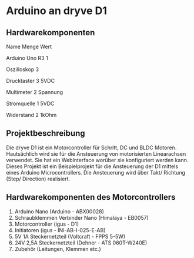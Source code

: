 # Arduino an dryve D1

## Hardwarekomponenten

Name	          Menge	  Wert

Arduino Uno R3	1	

Oszilloskop 	  3

Drucktaster	    3	     5VDC

Multimeter	    2	    Spannung

Stromquelle	    1	    5VDC

Widerstand	    2	    1kOhm

## Projektbeschreibung

Die dryve D1 ist ein Motorcontroller für Schritt, DC und BLDC Motoren. Hautsächlich wird sie für die Ansteuerung von motorisierten Linearachsen verwendet. Sie hat ein WebInterface worüber sie konfiguriert werden kann. Dieses Projekt ist ein Beispielprojekt für die Ansteuerung der D1 mittels eines Arduino Microcontrollers. Die Ansteuerung wird über Takt/ Richtung (Step/ Direction) realisiert.
## Hardwarekomponenten des Motorcontrollers
1. Arduino Nano (Arduino - ABX00028)
2. Schraubklemmen Verbinder Nano (Himalaya - EB0057)
3. Motorcontroller (igus - D1)
4. Initiatoren (igus - INI-AB-I-025-E-AB)
6. 5V 1A Steckernetzteil (Voltcraft - FPPS 5-5W)
7. 24V 2,5A Steckernetzteil (Dehner - ATS 060T-W240E)
8. Zubehör (Leitungen, Klemmen etc.)
